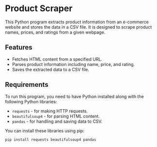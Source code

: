 # Product Scraper

This Python program extracts product information from an e-commerce website and stores the data in a CSV file. It is designed to scrape product names, prices, and ratings from a given webpage.

## Features

- Fetches HTML content from a specified URL.
- Parses product information including name, price, and rating.
- Saves the extracted data to a CSV file.

## Requirements

To run this program, you need to have Python installed along with the following Python libraries:

- `requests` - for making HTTP requests.
- `beautifulsoup4` - for parsing HTML content.
- `pandas` - for handling and saving data to CSV.

You can install these libraries using pip:

```bash
pip install requests beautifulsoup4 pandas
